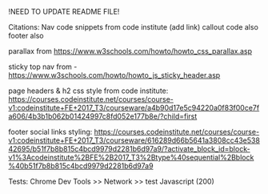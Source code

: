 !NEED TO UPDATE README FILE!

Citations: 
Nav code snippets from code institute (add link)
callout code also 
footer also

parallax from https://www.w3schools.com/howto/howto_css_parallax.asp

sticky top nav from - https://www.w3schools.com/howto/howto_js_sticky_header.asp

page headers & h2 css style from code institute: 
https://courses.codeinstitute.net/courses/course-v1:codeinstitute+FE+2017_T3/courseware/a4b90d17e5c94220a0f83f00ce7fa606/4b3b1b062b01424997c8fd052e177b8e/?child=first 

footer social links styling:
https://courses.codeinstitute.net/courses/course-v1:codeinstitute+FE+2017_T3/courseware/616289d66b5641a3808cc43e53842695/b51f7b8b815c4bcd9979d2281b6d97a9/?activate_block_id=block-v1%3Acodeinstitute%2BFE%2B2017_T3%2Btype%40sequential%2Bblock%40b51f7b8b815c4bcd9979d2281b6d97a9

Tests:
Chrome Dev Tools >> Network >> test Javascript (200)
